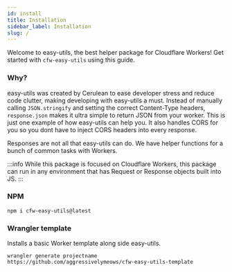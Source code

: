 ```yaml
---
id: install
title: Installation
sidebar_label: Installation
slug: /
---
```


Welcome to easy-utils, the best helper package for Cloudflare Workers! Get started with `cfw-easy-utils` using this guide.

### Why?
easy-utils was created by Cerulean to ease developer stress and reduce code clutter, making developing with easy-utils a must. Instead of manually calling `JSON.stringify` and setting the correct Content-Type headers, `response.json` makes it ultra simple to return JSON from your worker. This is just one example of how easy-utils can help you. It also handles CORS for you so you dont have to inject CORS headers into every response.

Responses are not all that easy-utils can do. We have helper functions for a bunch of common tasks with Workers.

:::info
While this package is focused on Cloudflare Workers, this package can run in any environment that has Request or Response objects built into JS.
:::
### NPM
`npm i cfw-easy-utils@latest`

### Wrangler template
Installs a basic Worker template along side easy-utils.

`wrangler generate projectname https://github.com/aggressivelymeows/cfw-easy-utils-template`  

